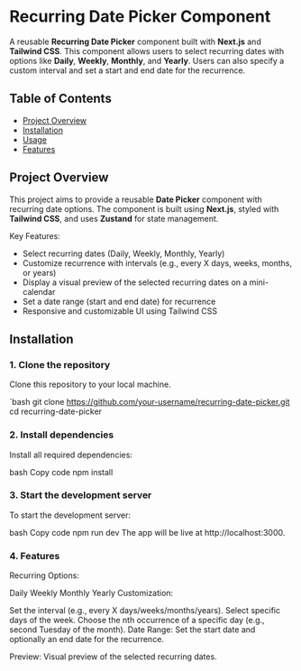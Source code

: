 # Recurring Date Picker Component

A reusable **Recurring Date Picker** component built with **Next.js** and **Tailwind CSS**. This component allows users to select recurring dates with options like **Daily**, **Weekly**, **Monthly**, and **Yearly**. Users can also specify a custom interval and set a start and end date for the recurrence.

## Table of Contents
- [Project Overview](#project-overview)
- [Installation](#installation)
- [Usage](#usage)
- [Features](#features)

## Project Overview

This project aims to provide a reusable **Date Picker** component with recurring date options. The component is built using **Next.js**, styled with **Tailwind CSS**, and uses **Zustand** for state management. 

Key Features:
- Select recurring dates (Daily, Weekly, Monthly, Yearly)
- Customize recurrence with intervals (e.g., every X days, weeks, months, or years)
- Display a visual preview of the selected recurring dates on a mini-calendar
- Set a date range (start and end date) for recurrence
- Responsive and customizable UI using Tailwind CSS

## Installation

### 1. Clone the repository

Clone this repository to your local machine.

`bash
git clone https://github.com/your-username/recurring-date-picker.git
cd recurring-date-picker

### 2. Install dependencies
Install all required dependencies:

bash
Copy code
npm install

### 3. Start the development server
To start the development server:

bash
Copy code
npm run dev
The app will be live at http://localhost:3000.


### 4. Features
Recurring Options:

Daily
Weekly
Monthly
Yearly
Customization:

Set the interval (e.g., every X days/weeks/months/years).
Select specific days of the week.
Choose the nth occurrence of a specific day (e.g., second Tuesday of the month).
Date Range: Set the start date and optionally an end date for the recurrence.

Preview: Visual preview of the selected recurring dates.
